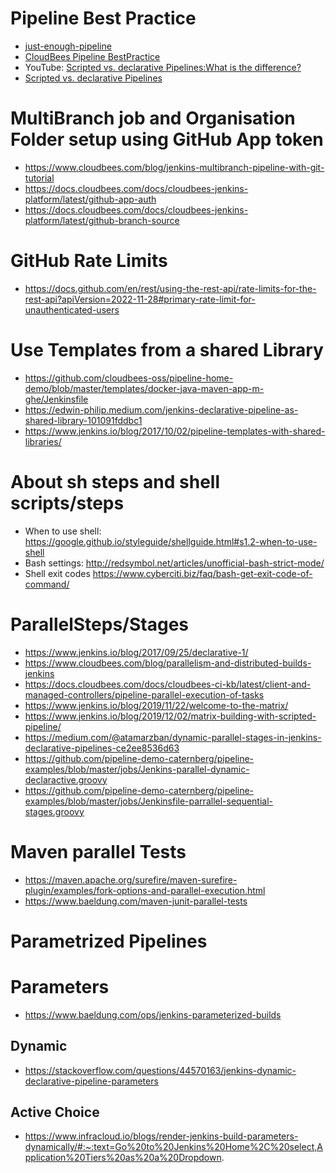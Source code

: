 
# Pipeline Best Practice

* [just-enough-pipeline](https://www.jenkins.io/blog/2021/10/26/just-enough-pipeline/)
* [CloudBees Pipeline BestPractice](https://docs.cloudbees.com/docs/cloudbees-ci/latest/pipelines/pipeline-best-practices)
* YouTube: [Scripted vs. declarative Pipelines:What is the difference?](https://www.youtube.com/watch?v=GJBlskiaRrI=)
* [Scripted vs. declarative Pipelines](https://e.printstacktrace.blog/jenkins-scripted-pipeline-vs-declarative-pipeline-the-4-practical-differences/)

# MultiBranch job and Organisation Folder setup using GitHub App token

* https://www.cloudbees.com/blog/jenkins-multibranch-pipeline-with-git-tutorial
* https://docs.cloudbees.com/docs/cloudbees-jenkins-platform/latest/github-app-auth
* https://docs.cloudbees.com/docs/cloudbees-jenkins-platform/latest/github-branch-source 

# GitHub Rate Limits

* https://docs.github.com/en/rest/using-the-rest-api/rate-limits-for-the-rest-api?apiVersion=2022-11-28#primary-rate-limit-for-unauthenticated-users

# Use Templates from a shared Library 

* https://github.com/cloudbees-oss/pipeline-home-demo/blob/master/templates/docker-java-maven-app-m-ghe/Jenkinsfile 
* https://edwin-philip.medium.com/jenkins-declarative-pipeline-as-shared-library-101091fddbc1
* https://www.jenkins.io/blog/2017/10/02/pipeline-templates-with-shared-libraries/

# About sh steps and shell scripts/steps

* When to use shell: https://google.github.io/styleguide/shellguide.html#s1.2-when-to-use-shell
* Bash settings: http://redsymbol.net/articles/unofficial-bash-strict-mode/
* Shell exit codes https://www.cyberciti.biz/faq/bash-get-exit-code-of-command/

# ParallelSteps/Stages

* https://www.jenkins.io/blog/2017/09/25/declarative-1/
* https://www.cloudbees.com/blog/parallelism-and-distributed-builds-jenkins
* https://docs.cloudbees.com/docs/cloudbees-ci-kb/latest/client-and-managed-controllers/pipeline-parallel-execution-of-tasks
* https://www.jenkins.io/blog/2019/11/22/welcome-to-the-matrix/ 
* https://www.jenkins.io/blog/2019/12/02/matrix-building-with-scripted-pipeline/
* https://medium.com/@atamarzban/dynamic-parallel-stages-in-jenkins-declarative-pipelines-ce2ee8536d63
* https://github.com/pipeline-demo-caternberg/pipeline-examples/blob/master/jobs/Jenkins-parallel-dynamic-declaractive.groovy
* https://github.com/pipeline-demo-caternberg/pipeline-examples/blob/master/jobs/Jenkinsfile-parrallel-sequential-stages.groovy

# Maven parallel Tests

* https://maven.apache.org/surefire/maven-surefire-plugin/examples/fork-options-and-parallel-execution.html
* https://www.baeldung.com/maven-junit-parallel-tests


# Parametrized Pipelines

# Parameters

* https://www.baeldung.com/ops/jenkins-parameterized-builds

## Dynamic

* https://stackoverflow.com/questions/44570163/jenkins-dynamic-declarative-pipeline-parameters

## Active Choice 

* https://www.infracloud.io/blogs/render-jenkins-build-parameters-dynamically/#:~:text=Go%20to%20Jenkins%20Home%2C%20select,Application%20Tiers%20as%20a%20Dropdown. 